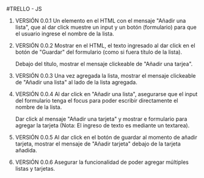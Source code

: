 #TRELLO - JS

1. VERSIÓN 0.0.1
	Un elemento en el HTML con el mensaje "Añadir una lista", que al dar click muestre un input y un botón (formulario) para que el usuario ingrese el nombre de la lista.

2. VERSIÓN 0.0.2
	Mostrar en el HTML, el texto ingresado al dar click en el botón de "Guardar" del formulario (como si fuera título de la lista).
	
	Debajo del título, mostrar el mensaje clickeable de "Añadir una tarjea".

3. VERSIÓN 0.0.3
	Una vez agregada la lista, mostrar el mensaje clickeable de "Añadir una lista" al lado de la lista agregada.

4. VERSIÓN 0.0.4
	Al dar click en "Añadir una lista", asegurarse que el input del formulario tenga el focus para poder escribir directamente el nombre de la lista.
	
	Dar click al mensaje "Añadir una tarjeta" y mostrar e formulario para agregar la tarjeta (Nota: El ingreso de texto es mediante un textarea).

5. VERSIÓN 0.0.5
	Al dar click en el botón de guardar al momento de añadir tarjeta, mostrar el mensaje de "Añadir tarjeta" debajo de la tarjeta añadida.
	
6. VERSIÓN 0.0.6
	Asegurar la funcionalidad de poder agregar múltiples listas y tarjetas.